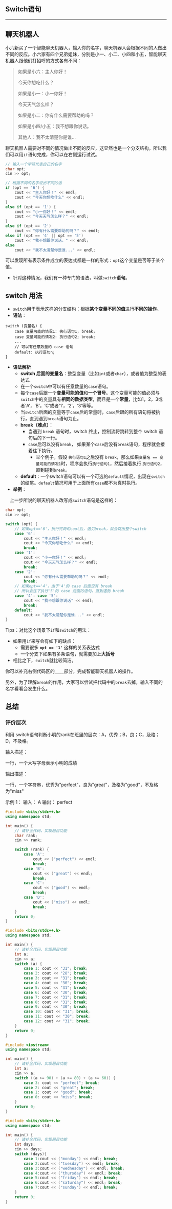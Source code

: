 ## Switch语句

---

## 聊天机器人

小六新买了一个智能聊天机器人，输入你的名字，聊天机器人会根据不同的人做出不同的反应。小六家有四个兄弟姐妹，分别是小一、小二、小四和小五，智能聊天机器人跟他们打招呼的方式各有不同：

> 如果是小六：主人你好！
>
> 今天你想吃什么？
>
> 如果是小一：小一你好！
>
> 今天天气怎么样？
>
> 如果是小二：你有什么需要帮助的吗？
>
> 如果是小四/小五：我不想跟你说话。
>
> 其他人：我不太清楚你是谁...

聊天机器人需要对不同的情况做出不同的反应，这显然也是一个分支结构。所以我们可以用`if`语句完成，你可以在右侧运行试试。

```c++
// 输入一个字符代表自己的名字
char opt;
cin >> opt;

// 根据不同的名字说出不同的话
if (opt == '6') {
    cout << "主人你好！" << endl;
    cout << "今天你想吃什么" << endl;
}
else if (opt == '1') {
    cout << "小一你好！" << endl;
    cout << "今天天气怎么样？" << endl;
}
else if (opt == '2')
    cout << "你有什么需要帮助的吗？" << endl;
else if (opt == '4' || opt == '5')
    cout << "我不想跟你说话。" << endl;
else
    cout << "我不太清楚你是谁..." << endl;
```

可以发现所有表示条件成立的表达式都是一样的形式：`opt`这个变量是否等于某个值。

- 针对这种情况，我们有一种专门的语法，叫做`switch`**语句**。



## switch 用法

- `switch`用于表示这样的分支结构：根据**某个变量不同的值**进行**不同的操作**。
- **语法**：

```pseudocode
switch (变量名) {
    case 变量可能的情况1: 执行语句1; break;
    case 变量可能的情况2: 执行语句2; break;
    ...
    // 可以有任意数量的 case 语句
    default: 执行语句n;
}
```

- **语法解析**
  - **switch 后面的变量名**：整型变量（比如`int`或者`char`），或者值为整型的表达式
  - 在一个`switch`中可以有任意数量的`case`语句。
  - 每个`case`后跟一个**变量可能的值**和**一个冒号**。这个变量可能的值必须与`switch`中的变量具有**相同的数据类型**，而且是一个**常量**，比如1，2，3或者‘A’，‘B’，‘C’或者‘1’，‘2’，‘3’等等。
  - 当`switch`后面的变量等于`case`后的常量时，`case`后跟的所有语句将被执行，直到遇到`break`语句为止。
  - **break（难点）**：
    - 当遇到 `break` 语句时，switch 终止，控制流将跳转到整个 switch 语句后的下一行。
    - `case`后可以没有`break`， 如果某个`case`后没有`break`语句，程序就会接着往下执行。
      - 举个例子，假设 `执行语句1`之后没有 `break`，那么如果`变量名 == 变量可能的情况1`时，程序会执行`执行语句1`，然后接着执行 `执行语句2`，直到碰到`break`。
  - **default**：一个switch语句可以有一个可选的`default`情况，出现在`switch`的结尾。`default`情况可用于上面所有`case`都不为真时执行。
- **举例**：

 上一步所说的聊天机器人改写成`switch`语句是这样的：

```c++
char opt;
cin >> opt;

switch (opt) {
    // 如果opt=='6'，执行完两句cout后，遇见break，就会跳出整个switch
    case '6': 
        cout << "主人你好！" << endl;
        cout << "今天你想吃什么" << endl;
        break;
    case '1': 
        cout << "小一你好！" << endl;
        cout << "今天天气怎么样？" << endl;
        break;
    case '2': 
        cout << "你有什么需要帮助的吗？" << endl; 
        break;
    // 如果opt=='4'，由于'4'的 case 后面没有 break
    // 所以会往下执行'5'的 case 后面的语句，直到遇到 break
    case '4': case '5':
        cout << "我不想跟你说话" << endl;
        break;
    default: 
        cout << "我不太清楚你是谁..." << endl;
}
```

Tips：对比这个场景下`if`和`switch`的用法：

- 如果用`if`来写会有如下的缺点：
  - 需要很多 **`opt == '1'`** 这样的关系表达式
  - 一个分支下如果有多条语句，就需要加上**大括号**
- 相比之下，`switch`就比较简洁。

你可以补充右侧代码区的`____`部分，完成智能聊天机器人的操作。

另外，为了理解`break`的作用，大家可以尝试把代码中的`break`去掉，输入不同的名字看看会发生什么。


## 总结

### 评价层次

利用 switch语句判断小明的rank在班里的层次：A，优秀；B，良；C，及格；D，不及格。

输入描述：

一行，一个大写字母表示小明的成绩

输出描述：

一行，一个字符串，优秀为"perfect"，良为"great"，及格为"good"，不及格为"miss"

示例 1：
输入：
A
输出：
perfect

```cpp
#include <bits/stdc++.h>
using namespace std; 

int main() {
    // 请补全代码，实现题目功能
    char rank;
    cin >> rank;

    switch (rank) {
        case 'A': 
            cout << ("perfect") << endl;
            break;
        case 'B': 
            cout << ("great") << endl;
            break;
        case 'C': 
            cout << ("good") << endl; 
            break;
        case 'D': 
            cout << ("miss") << endl;
            break;
    }
    return 0;
}
```





```cpp
#include <bits/stdc++.h>
using namespace std; 

int main() {
    // 请补全代码，实现题目功能
    int a;
    cin >> a;
    switch (a) {
        case 1: cout << "31"; break;
        case 2: cout << "28"; break;
        case 3: cout << "31"; break;
        case 4: cout << "30"; break;
        case 5: cout << "31"; break;
        case 6: cout << "30"; break;
        case 7: cout << "31"; break;
        case 8: cout << "31"; break;
        case 9: cout << "30"; break;
        case 10: cout << "31"; break;
        case 11: cout << "30"; break;
        case 12: cout << "31"; break;
    }
    return 0;
}
```





```cpp
#include <iostream>
using namespace std; 

int main() {
    // 请补全代码，实现题目功能
    int a;
    cin >> a;
    switch ((a >= 90) + (a >= 80) + (a >= 60)) {
        case 3: cout << "perfect"; break;
        case 2: cout << "great"; break;
        case 1: cout << "good"; break;
        case 0: cout << "miss"; break;
    }  
    return 0;
}
```





```cpp
#include <bits/stdc++.h>
using namespace std; 

int main() {
    // 请补全代码，实现题目功能
    int days;
    cin >> days;
    switch (days){
        case 1:cout << ("monday") << endl; break;
        case 2:cout << ("tuesday") << endl; break;
        case 3:cout << ("wednesday") << endl; break;
        case 4:cout << ("thursday") << endl; break;
        case 5:cout << ("friday") << endl; break;
        case 6:cout << ("saturday") << endl; break;
        case 7:cout << ("sunday") << endl; break; 
    }
    return 0;
}

```

